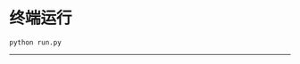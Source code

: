 # 终端运行

```shell
python run.py
```
*************************************************************************************************************************************************************************************************